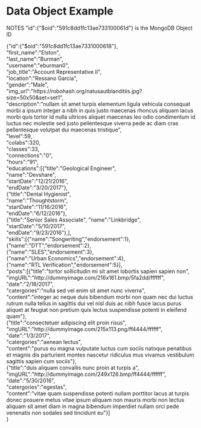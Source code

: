 # Data Object Example
<p>
<p> NOTES "id":{"$oid":"591c8dd1fc13ae733100061d"} is the MongoDB Object ID</p>
{"id":{"$oid":"591c8dd1fc13ae7331000618"},</br>
"first_name":"Elston",</br>
"last_name":"Burman",</br>
"username":"eburman0",</br>
"job_title":"Account Representative II",</br>
"location":"Ressano Garcia",</br>
"gender":"Male",</br>
"img_url":"https://robohash.org/natusautblanditiis.jpg?size=50x50&set=set1",</br>
"description":"nullam sit amet turpis elementum ligula vehicula consequat morbi a ipsum integer a nibh in quis justo maecenas rhoncus aliquam lacus morbi quis tortor id nulla ultrices aliquet maecenas leo odio condimentum id luctus nec molestie sed justo pellentesque viverra pede ac diam cras pellentesque volutpat dui maecenas tristique",</br>
"level":59,</br>
"colabs":320,</br>
"classes":33,</br>
"connections":"0",</br>
"hours":"91",</br>
"educations":[{"title":"Geological Engineer",</br>
              "name":"Devshare",</br>
              "startDate":"12/21/2016",</br>
              "endDate":"3/20/2017"},</br>
              {"title":"Dental Hygienist",</br>
              "name":"Thoughtstorm",</br>
              "startDate":"11/16/2016",</br>
              "endDate":"6/12/2016"},</br>
              {"title":"Senior Sales Associate",
              "name":"Linkbridge",</br>
              "startDate":"5/10/2017",</br>
              "endDate":"9/23/2016"},],</br>
"skills":[{"name":"Songwriting","endorsement":1},</br>
          {"name":"DTT","endorsement":2},</br>
          {"name":"SLES","endorsement":3},</br>
          {"name":"Urban Economics","endorsement":4},</br>
          {"name":"RTL Verification","endorsement":5}],</br>
"posts":[{"title":"tortor sollicitudin mi sit amet lobortis sapien sapien non",</br>
          "imgURL":"http://dummyimage.com/216x161.bmp/5fa2dd/ffffff",</br>
          "date":"2/16/2017",</br>
          "catergories":"nulla sed vel enim sit amet nunc viverra",</br>
          "content":"integer ac neque duis bibendum morbi non quam nec dui luctus rutrum nulla tellus in sagittis dui vel nisl duis ac nibh fusce lacus purus aliquet at feugiat non pretium quis lectus suspendisse potenti in eleifend quam"},</br>
          {"title":"consectetuer adipiscing elit proin risus",</br>
          "imgURL":"http://dummyimage.com/215x113.png/ff4444/ffffff",</br>
          "date":"1/3/2017",</br>
          "catergories":"aenean lectus",</br>
          "content":"purus eu magna vulputate luctus cum sociis natoque penatibus et magnis dis parturient montes nascetur ridiculus mus vivamus vestibulum sagittis sapien cum sociis"},</br>
          {"title":"duis aliquam convallis nunc proin at turpis a",</br>
          "imgURL":"http://dummyimage.com/249x126.bmp/ff4444/ffffff",</br>
          "date":"5/30/2016",</br>
          "catergories":"egestas",</br>
          "content":"vitae quam suspendisse potenti nullam porttitor lacus at turpis donec posuere metus vitae ipsum aliquam non mauris morbi non lectus aliquam sit amet diam in magna bibendum imperdiet nullam orci pede venenatis non sodales sed tincidunt eu"}]</br>
}
</p>
